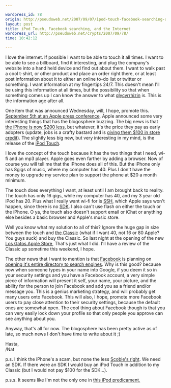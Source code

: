 ```yaml
---

wordpress_id: 78
origin: http://pseudoweb.net/2007/09/07/ipod-touch-facebook-searching-and-the-internet/
layout: post
title: iPod Touch, Facebook searching, and the Internet
wordpress_url: http://pseudoweb.net/crypts/2007/09/78/
time: 10:42:12

---
```

I love the internet. If possible I want to be able to touch it all times. I want to be able to see a billboard, find it interesting, and plug the company's website into a hand held device and find out about them. I want to walk past a cool t-shirt, or other product and place an order right there, or at least post information about it to either an online to-do list or twitter or something. I want information at my fingertips 24/7. This doesn't mean I'll be using this information at all times, but the possibility so that when something comes up I can know the answer to what <a href="http://wordie.org/words/glycyrrhizin">glycyrrhizin</a> is. This is the information age after all.<!--more-->

One item that was announced Wednesday, will, I hope, promote this. <a href="http://www.engadget.com/2007/09/05/steve-jobs-live-apples-the-beat-goes-on-special-event/">September 5th at an Apple press conference</a>, Apple announced some very interesting things that has the blogosphere buzzing. The big news is that <a href="http://www.engadget.com/2007/09/05/apple-cuts-iphone-price-to-399/">the iPhone is now $200 less</a>, but whatever, it's the price they pay as early adopters (update, jobs is a crafty bastard and is <a href="http://www.apple.com/hotnews/openiphoneletter/">giving them $100 in store credit</a>). The slightly less big new, but very interesting in my mind, is the release of the <a href="http://www.apple.com/ipodtouch/">iPod Touch</a>.

I love the concept of the touch because it has the two things that I need, wi-fi and an mp3 player. Apple goes even farther by adding a browser. Now of course you will tell me that the iPhone does all of this. But the iPhone only has 8gigs of music, where my computer has 40. Plus I don't have the money to upgrade my service plan to support the phone at $20 a month minimum.

The touch does everything I want, at least until I am brought back to reality. The touch has only 16 gigs, while my computer has 40, and my 3 year old iPod has 20. Plus what I really want wi-fi for is <a href="http://en.wikipedia.org/wiki/Secure_Shell">SSH</a>, which Apple says won't happen, since there is no <a href="http://en.wikipedia.org/wiki/SDK">SDK</a>. I also can't use flash on either the touch or the iPhone. O ya, the touch also doesn't support email or iChat or anything else besides a basic browser and Apple's music store.

Well you know what my solution to all of this? Ignore the huge gap in size between the touch and <a href="http://www.apple.com/ipodclassic/">the Classic</a> (what if I want 40, not 16 or 80 Apple? You guys suck) and buy the Classic. So last night at the opening of the new <a href="http://www.apple.com/retail/losgatos/">Los Gatos Apple Store</a>, That's just what I did. I'll have a review of the Classic up sometime this weekend, I hope.

The other news that I want to mention is that <a href="http://www.facebook.com/">Facebook</a> is planning on <a href="http://blog.facebook.com/blog.php?post=2963412130">opening it's entire directory to search engines</a>. Why is this good? because now when someone types in your name into Google, if you deem it so in your security settings and you have a Facebook account, a very simple piece of information will present it self, your name, your picture, and the ability for the person to join Facebook and add you as a friend and/or message you. This is a genius marketing strategy, and will probably get many users onto Facebook. This will also, I hope, promote more Facebook users to pay close attention to their security settings, because the default ones are somewhat open. The cool thing about Facebook though is that you can very easily lock down your profile so that only people you approve can see anything about you.

Anyway, that's all for now. The blogosphere has been pretty active as of late, so much news I don't have time to write about it ;)

Hasta,  
/Nat

p.s. I think the iPhone's a scam, but none the less <a href="http://scobleizer.com/2007/09/06/dear-steve-jobs/">Scoble's right</a>. We need an SDK. If there were an SDK I would buy an iPod Touch in addition to my Classic (but I would not pay $100 for the SDK...).

p.s.s. It seems like I'm not the only one in <a href="http://www.macworld.com/weblogs/editors/2007/09/ipoddilemma/index.php">this iPod predicament.</a>
